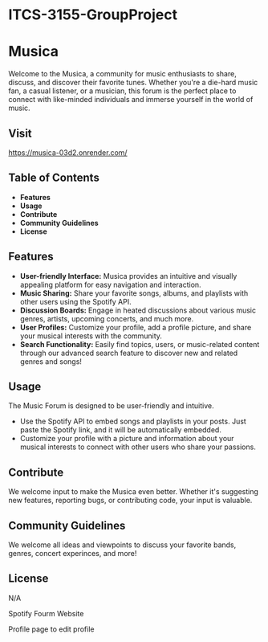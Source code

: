 # ITCS-3155-GroupProject
# Musica

Welcome to the Musica, a community for music enthusiasts to share, discuss, and discover their favorite tunes. Whether you're a die-hard music fan, a casual listener, or a musician, this forum is the perfect place to connect with like-minded individuals and immerse yourself in the world of music.

## Visit
https://musica-03d2.onrender.com/

## Table of Contents

- **Features**
- **Usage**
- **Contribute**
- **Community Guidelines**
- **License**

## Features

- **User-friendly Interface:** Musica provides an intuitive and visually appealing platform for easy navigation and interaction.
- **Music Sharing:** Share your favorite songs, albums, and playlists with other users using the Spotify API.
- **Discussion Boards:** Engage in heated discussions about various music genres, artists, upcoming concerts, and much more.
- **User Profiles:** Customize your profile, add a profile picture, and share your musical interests with the community.
- **Search Functionality:** Easily find topics, users, or music-related content through our advanced search feature to discover new and related genres and songs!

## Usage

The Music Forum is designed to be user-friendly and intuitive.

- Use the Spotify API to embed songs and playlists in your posts. Just paste the Spotify link, and it will be automatically embedded.
- Customize your profile with a picture and information about your musical interests to connect with other users who share your passions.

## Contribute

We welcome input to make the Musica even better. Whether it's suggesting new features, reporting bugs, or contributing code, your input is valuable.

## Community Guidelines

We welcome all ideas and viewpoints to discuss your favorite bands, genres, concert experinces, and more!

## License

N/A

Spotify Fourm Website

Profile page to edit profile
